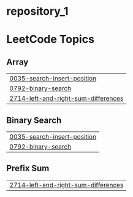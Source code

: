 # repository_1

<!---LeetCode Topics Start-->
# LeetCode Topics
## Array
|  |
| ------- |
| [0035-search-insert-position](https://github.com/shravyasrigande/repository_1/tree/master/0035-search-insert-position) |
| [0792-binary-search](https://github.com/shravyasrigande/repository_1/tree/master/0792-binary-search) |
| [2714-left-and-right-sum-differences](https://github.com/shravyasrigande/repository_1/tree/master/2714-left-and-right-sum-differences) |
## Binary Search
|  |
| ------- |
| [0035-search-insert-position](https://github.com/shravyasrigande/repository_1/tree/master/0035-search-insert-position) |
| [0792-binary-search](https://github.com/shravyasrigande/repository_1/tree/master/0792-binary-search) |
## Prefix Sum
|  |
| ------- |
| [2714-left-and-right-sum-differences](https://github.com/shravyasrigande/repository_1/tree/master/2714-left-and-right-sum-differences) |
<!---LeetCode Topics End-->